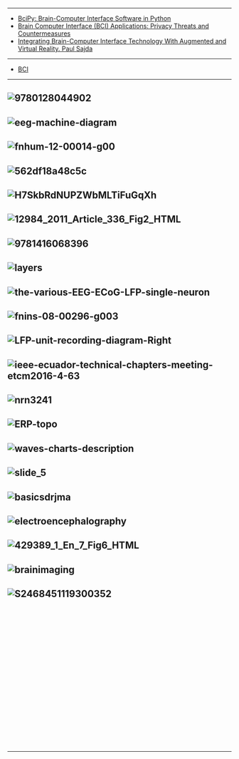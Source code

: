--------
- [BciPy: Brain-Computer Interface Software in Python](https://arxiv.org/abs/2002.06642)
- [Brain Computer Interface (BCI) Applications: Privacy Threats and
Countermeasures](https://inspire.cse.unt.edu/sites/default/files/20.pdf)
- [Integrating Brain-Computer Interface Technology With Augmented and Virtual Reality. Paul Sajda](https://www.youtube.com/watch?v=fn9eBJFvSuA)

----------------
- [BCI](https://github.com/gopala-kr/a-week-in-wild-ai/blob/master/ToIC/bci.md)
---------
![9780128044902](https://ars.els-cdn.com/content/image/3-s2.0-B9780128044902000026-f02-01-9780128044902.jpg)
---------
![eeg-machine-diagram](https://emotiv-website-uploads-live.s3.amazonaws.com/uploads/2019/08/eeg-machine-diagram.png)
---------
![fnhum-12-00014-g00](https://www.frontiersin.org/files/Articles/248070/fnhum-12-00014-HTML-r1/image_m/fnhum-12-00014-g001.jpg)
---------
![562df18a48c5c](https://scx1.b-cdn.net/csz/news/800/2015/562df18a48c5c.png)
---------
![H7SkbRdNUPZWbMLTiFuGqXh](https://images.squarespace-cdn.com/content/v1/54e7b27de4b0b080e1552803/1523893161875-3W8M9B9MRH0JTCL4NQ54/ke17ZwdGBToddI8pDm48kJolooJyQLCm6Qu_Fh2jS5AUqsxRUqqbr1mOJYKfIPR7LoDQ9mXPOjoJoqy81S2I8N_N4V1vUb5AoIIIbLZhVYxCRW4BPu10St3TBAUQYVKcgiyA2VwFx1ND29JKgyQLWIUB_e5nK_J8Ha41zmv6-H7SkbRdNUPZWbMLTiFuGqXh/Capture.PNG)
---------
![12984_2011_Article_336_Fig2_HTML](https://media.springernature.com/lw685/springer-static/image/art%3A10.1186%2F1743-0003-9-5/MediaObjects/12984_2011_Article_336_Fig2_HTML.jpg)
---------
![9781416068396](https://clinicalgate.com/wp-content/uploads/2015/03/B9781416068396101200_f120-05-9781416068396.jpg)
---------
![layers](https://learn.neurotechedu.com/images/introtobci/layers.png)
---------
![the-various-EEG-ECoG-LFP-single-neuron](https://www.researchgate.net/profile/Khondaker_Mamun/publication/262143396/figure/fig2/AS:669567567278101@1536648756643/Drawing-depicting-the-relationship-of-the-various-EEG-ECoG-LFP-single-neuron.jpg)
---------
![fnins-08-00296-g003](https://www.frontiersin.org/files/Articles/93710/fnins-08-00296-HTML/image_m/fnins-08-00296-g003.jpg)
---------
![LFP-unit-recording-diagram-Right](https://www.researchgate.net/publication/329613997/figure/fig1/AS:703361686970368@1544705902094/EEG-ECog-and-LFP-recording-a-Left-EEG-ECog-and-LFP-unit-recording-diagram-Right.png)
---------
![ieee-ecuador-technical-chapters-meeting-etcm2016-4-63](https://image.slidesharecdn.com/clusteringofeegoccipitalsignalsusingk-means-161016004405/95/presentation-of-the-article-clustering-of-eeg-occipital-signals-using-kmeans-ieee-ecuador-technical-chapters-meeting-etcm2016-4-638.jpg?cb=1589676292)
---------
![nrn3241](https://media.nature.com/lw926/nature-assets/nrn/journal/v13/n6/images/nrn3241-f1.jpg)
---------
![ERP-topo](https://ieee-dataport.org/sites/default/files/ERP-topo.png)
---------
![waves-charts-description](https://www.researchgate.net/profile/Phakkharawat_Sittiprapaporn/publication/325701712/figure/fig1/AS:636909797773318@1528862537860/Brain-waves-charts-description.png)
---------
![slide_5](https://images.slideplayer.com/27/8953807/slides/slide_5.jpg)
---------
![basicsdrjma](https://image.slidesharecdn.com/eegbasics-drjma-130215075556-phpapp01/95/eeg-basicsdrjma-31-638.jpg?cb=1360915168)
---------
![electroencephalography](https://image.slidesharecdn.com/electroencephalography-120224093935-phpapp01/95/electroencephalography-9-728.jpg?cb=1330076609)
---------
![429389_1_En_7_Fig6_HTML](https://media.springernature.com/lw785/springer-static/image/chp%3A10.1007%2F978-3-319-67723-1_7/MediaObjects/429389_1_En_7_Fig6_HTML.gif)
---------
![brainimaging](https://learn.neurotechedu.com/images/introtobci/brainimaging.png)
---------
![S2468451119300352](https://ars.els-cdn.com/content/image/1-s2.0-S2468451119300352-gr1.jpg)
---------
![]()
---------
![]()
---------
![]()
---------
![]()
---------
![]()
---------
![]()
---------
![]()
---------
![]()
---------
![]()
---------
![]()
---------
![]()
---------
---------
